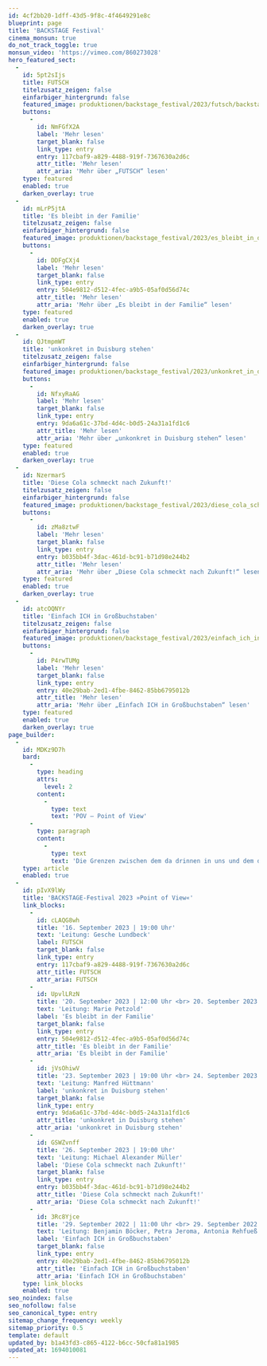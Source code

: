 ```yaml
---
id: 4cf2bb20-1dff-43d5-9f8c-4f4649291e8c
blueprint: page
title: 'BACKSTAGE Festival'
cinema_monsun: true
do_not_track_toggle: true
monsun_video: 'https://vimeo.com/860273028'
hero_featured_sect:
  -
    id: 5pt2sIjs
    title: FUTSCH
    titelzusatz_zeigen: false
    einfarbiger_hintergrund: false
    featured_image: produktionen/backstage_festival/2023/futsch/backstage_festival_futsch_01_c_niklas_heinecke.jpg
    buttons:
      -
        id: NmFGfX2A
        label: 'Mehr lesen'
        target_blank: false
        link_type: entry
        entry: 117cbaf9-a829-4488-919f-7367630a2d6c
        attr_title: 'Mehr lesen'
        attr_aria: 'Mehr über „FUTSCH“ lesen'
    type: featured
    enabled: true
    darken_overlay: true
  -
    id: mLrP5jtA
    title: 'Es bleibt in der Familie'
    titelzusatz_zeigen: false
    einfarbiger_hintergrund: false
    featured_image: produktionen/backstage_festival/2023/es_bleibt_in_der_familie/backstage_festival_es_bleibt_in_der_familie_01_c_niklas_heinecke.jpg
    buttons:
      -
        id: DDFgCXj4
        label: 'Mehr lesen'
        target_blank: false
        link_type: entry
        entry: 504e9812-d512-4fec-a9b5-05af0d56d74c
        attr_title: 'Mehr lesen'
        attr_aria: 'Mehr über „Es bleibt in der Familie“ lesen'
    type: featured
    enabled: true
    darken_overlay: true
  -
    id: QJtmpmWT
    title: 'unkonkret in Duisburg stehen'
    titelzusatz_zeigen: false
    einfarbiger_hintergrund: false
    featured_image: produktionen/backstage_festival/2023/unkonkret_in_duisburg_stehen/unkonkret_in_duisburg_stehen_31_c_g2_baraniak.jpg
    buttons:
      -
        id: NfxyRaAG
        label: 'Mehr lesen'
        target_blank: false
        link_type: entry
        entry: 9da6a61c-37bd-4d4c-b0d5-24a31a1fd1c6
        attr_title: 'Mehr lesen'
        attr_aria: 'Mehr über „unkonkret in Duisburg stehen“ lesen'
    type: featured
    enabled: true
    darken_overlay: true
  -
    id: NzermarS
    title: 'Diese Cola schmeckt nach Zukunft!'
    titelzusatz_zeigen: false
    einfarbiger_hintergrund: false
    featured_image: produktionen/backstage_festival/2023/diese_cola_schmeckt_nach_zukunft/backstage_festival_diese_cola_schmeckt_nach_zukunft_01_c_niklas_heinecke.jpg
    buttons:
      -
        id: zMa8ztwF
        label: 'Mehr lesen'
        target_blank: false
        link_type: entry
        entry: b035bb4f-3dac-461d-bc91-b71d98e244b2
        attr_title: 'Mehr lesen'
        attr_aria: 'Mehr über „Diese Cola schmeckt nach Zukunft!“ lesen'
    type: featured
    enabled: true
    darken_overlay: true
  -
    id: atcOQNYr
    title: 'Einfach ICH in Großbuchstaben'
    titelzusatz_zeigen: false
    einfarbiger_hintergrund: false
    featured_image: produktionen/backstage_festival/2023/einfach_ich_in_grossbuchstaben/backstage_festival_einfach_ich_in_grossbuchstaben_01_c_niklas_heinecke.jpg
    buttons:
      -
        id: P4rwTUMg
        label: 'Mehr lesen'
        target_blank: false
        link_type: entry
        entry: 40e29bab-2ed1-4fbe-8462-85bb6795012b
        attr_title: 'Mehr lesen'
        attr_aria: 'Mehr über „Einfach ICH in Großbuchstaben“ lesen'
    type: featured
    enabled: true
    darken_overlay: true
page_builder:
  -
    id: MDKz9D7h
    bard:
      -
        type: heading
        attrs:
          level: 2
        content:
          -
            type: text
            text: 'POV – Point of View'
      -
        type: paragraph
        content:
          -
            type: text
            text: 'Die Grenzen zwischen dem da drinnen in uns und dem da draußen sind ohne Filter schwer zu fassen. Was entscheide ich eigentlich selbst in dieser bonbonbunten Fake-Realness? Hochgepitschte Stimmen kreischen ständig was richtig ist, was ich bloß nicht tun soll oder gerade unbedingt wichtig ist. Der Siegeszug der Leute, die sagen „es geht momentan nicht anders, da müssen wir alle durch“ hinterlässt Spuren. Und echte Realness, mein SELBST?! Wo soll ich denn da anfangen mich selbst zu bestimmen, wenn überall rote Ampeln oder WC Spülkästen? Aber ich kann natürlich auch nicht alles als Solo performen, also „allein, allein können“! Am besten ich poste immer gleich zwei Fotos: ich selbst vor dem Hintergrund und dann Kamera drehen zum POV, also das, was oder wen ich gerade sehe. Aber im Ansatz irgendwie zu oberflächlich. Ich bräuchte ein Foto von mir innendrin, nee nicht die Organe, mein Selbst. Ein Freund sagte Theater spielen, das ist sowas wie ohne Filter, da kann man auf die Suche nach der eigenen Perspektive gehen. Ich meine vielleicht ist das mein möglicher POV!'
    type: article
    enabled: true
  -
    id: pIvX9lWy
    title: 'BACKSTAGE-Festival 2023 »Point of View«'
    link_blocks:
      -
        id: cLAQG8wh
        title: '16. September 2023 | 19:00 Uhr'
        text: 'Leitung: Gesche Lundbeck'
        label: FUTSCH
        target_blank: false
        link_type: entry
        entry: 117cbaf9-a829-4488-919f-7367630a2d6c
        attr_title: FUTSCH
        attr_aria: FUTSCH
      -
        id: UpvlLRzN
        title: '20. September 2023 | 12:00 Uhr <br> 20. September 2023 | 19:00 Uhr <br> 21. September 2023 | 12:00 Uhr <br> 21. September 2022 | 19:00 Uhr'
        text: 'Leitung: Marie Petzold'
        label: 'Es bleibt in der Familie'
        target_blank: false
        link_type: entry
        entry: 504e9812-d512-4fec-a9b5-05af0d56d74c
        attr_title: 'Es bleibt in der Familie'
        attr_aria: 'Es bleibt in der Familie'
      -
        id: jVsOhiwV
        title: '23. September 2023 | 19:00 Uhr <br> 24. September 2023 | 19:00 Uhr'
        text: 'Leitung: Manfred Hüttmann'
        label: 'unkonkret in Duisburg stehen'
        target_blank: false
        link_type: entry
        entry: 9da6a61c-37bd-4d4c-b0d5-24a31a1fd1c6
        attr_title: 'unkonkret in Duisburg stehen'
        attr_aria: 'unkonkret in Duisburg stehen'
      -
        id: GSWZvnff
        title: '26. September 2023 | 19:00 Uhr'
        text: 'Leitung: Michael Alexander Müller'
        label: 'Diese Cola schmeckt nach Zukunft!'
        target_blank: false
        link_type: entry
        entry: b035bb4f-3dac-461d-bc91-b71d98e244b2
        attr_title: 'Diese Cola schmeckt nach Zukunft!'
        attr_aria: 'Diese Cola schmeckt nach Zukunft!'
      -
        id: 3Rc8Yjce
        title: '29. September 2022 | 11:00 Uhr <br> 29. September 2022 | 19:00 Uhr'
        text: 'Leitung: Benjamin Böcker, Petra Jeroma, Antonia Rehfueß'
        label: 'Einfach ICH in Großbuchstaben'
        target_blank: false
        link_type: entry
        entry: 40e29bab-2ed1-4fbe-8462-85bb6795012b
        attr_title: 'Einfach ICH in Großbuchstaben'
        attr_aria: 'Einfach ICH in Großbuchstaben'
    type: link_blocks
    enabled: true
seo_noindex: false
seo_nofollow: false
seo_canonical_type: entry
sitemap_change_frequency: weekly
sitemap_priority: 0.5
template: default
updated_by: b1a43fd3-c865-4122-b6cc-50cfa81a1985
updated_at: 1694010081
---
```

